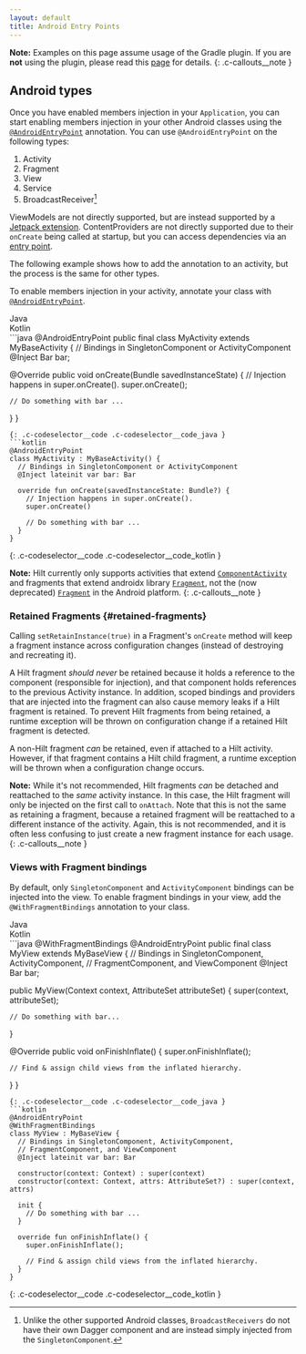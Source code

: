 ```yaml
---
layout: default
title: Android Entry Points
---
```


**Note:** Examples on this page assume usage of the Gradle plugin. If you are **not**
using the plugin, please read this [page](gradle-setup.md#hilt-gradle-plugin) for
details.
{: .c-callouts__note }


## Android types

Once you have enabled members injection in your `Application`, you can start
enabling members injection in your other Android classes using the
[`@AndroidEntryPoint`](https://dagger.dev/api/latest/dagger/hilt/android/AndroidEntryPoint.html)
annotation. You can use `@AndroidEntryPoint` on the following types:

1.  Activity
1.  Fragment
1.  View
1.  Service
1.  BroadcastReceiver[^1]

ViewModels are not directly supported, but are instead supported by a
[Jetpack extension](https://developer.android.com/training/dependency-injection/hilt-jetpack).
ContentProviders are not directly supported due to their `onCreate` being called
at startup, but you can access dependencies via an
[entry point](entry-points.md).

The following example shows how to add the annotation to an activity, but the
process is the same for other types.

[^1]: Unlike the other supported Android classes, `BroadcastReceivers` do not
    have their own Dagger component and are instead simply injected from the
    `SingletonComponent`.


To enable members injection in your activity, annotate your class with
[`@AndroidEntryPoint`](https://dagger.dev/api/latest/dagger/hilt/android/AndroidEntryPoint.html).

<div class="c-codeselector__button c-codeselector__button_java">Java</div>
<div class="c-codeselector__button c-codeselector__button_kotlin">Kotlin</div>
```java
@AndroidEntryPoint
public final class MyActivity extends MyBaseActivity {
  // Bindings in SingletonComponent or ActivityComponent
  @Inject Bar bar;

  @Override
  public void onCreate(Bundle savedInstanceState) {
    // Injection happens in super.onCreate().
    super.onCreate();

    // Do something with bar ...
  }
}
```
{: .c-codeselector__code .c-codeselector__code_java }
```kotlin
@AndroidEntryPoint
class MyActivity : MyBaseActivity() {
  // Bindings in SingletonComponent or ActivityComponent
  @Inject lateinit var bar: Bar

  override fun onCreate(savedInstanceState: Bundle?) {
    // Injection happens in super.onCreate().
    super.onCreate()

    // Do something with bar ...
  }
}
```
{: .c-codeselector__code .c-codeselector__code_kotlin }

**Note:** Hilt currently only supports activities that extend [`ComponentActivity`](https://developer.android.com/reference/androidx/activity/ComponentActivity) and
fragments that extend androidx library
[`Fragment`](https://developer.android.com/reference/androidx/fragment/app/Fragment),
not the (now deprecated)
[`Fragment`](https://developer.android.com/reference/android/app/Fragment) in
the Android platform.
{: .c-callouts__note }


### Retained Fragments {#retained-fragments}

Calling `setRetainInstance(true)` in a Fragment's `onCreate` method will keep a
fragment instance across configuration changes (instead of destroying and
recreating it).

A Hilt fragment _should never_ be retained because it holds a reference to the
component (responsible for injection), and that component holds references to
the previous Activity instance. In addition, scoped bindings and providers that
are injected into the fragment can also cause memory leaks if a Hilt fragment is
retained. To prevent Hilt fragments from being retained, a runtime exception
will be thrown on configuration change if a retained Hilt fragment is detected.

A non-Hilt fragment _can_ be retained, even if attached to a Hilt activity.
However, if that fragment contains a Hilt child fragment, a runtime exception
will be thrown when a configuration change occurs.

**Note:** While it's not recommended, Hilt fragments _can_ be detached and
reattached to the _same_ activity instance. In this case, the Hilt fragment will
only be injected on the first call to `onAttach`. Note that this is not the same
as retaining a fragment, because a retained fragment will be reattached to a
different instance of the activity. Again, this is not recommended, and it is
often less confusing to just create a new fragment instance for each usage.
{: .c-callouts__note }

### Views with Fragment bindings

By default, only `SingletonComponent` and `ActivityComponent` bindings can be
injected into the view. To enable fragment bindings in your view, add the
`@WithFragmentBindings` annotation to your class.

<div class="c-codeselector__button c-codeselector__button_java">Java</div>
<div class="c-codeselector__button c-codeselector__button_kotlin">Kotlin</div>
```java
@WithFragmentBindings
@AndroidEntryPoint
public final class MyView extends MyBaseView {
  // Bindings in SingletonComponent, ActivityComponent,
  // FragmentComponent, and ViewComponent
  @Inject Bar bar;

  public MyView(Context context, AttributeSet attributeSet) {
    super(context, attributeSet);

    // Do something with bar...
  }

  @Override
  public void onFinishInflate() {
    super.onFinishInflate();

    // Find & assign child views from the inflated hierarchy.
  }
}
```
{: .c-codeselector__code .c-codeselector__code_java }
```kotlin
@AndroidEntryPoint
@WithFragmentBindings
class MyView : MyBaseView {
  // Bindings in SingletonComponent, ActivityComponent,
  // FragmentComponent, and ViewComponent
  @Inject lateinit var bar: Bar

  constructor(context: Context) : super(context)
  constructor(context: Context, attrs: AttributeSet?) : super(context, attrs)

  init {
    // Do something with bar ...
  }

  override fun onFinishInflate() {
    super.onFinishInflate();

    // Find & assign child views from the inflated hierarchy.
  }
}
```
{: .c-codeselector__code .c-codeselector__code_kotlin }
